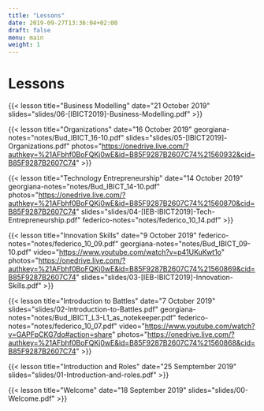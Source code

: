 ```yaml
---
title: "Lessons"
date: 2019-09-27T13:36:04+02:00
draft: false
menu: main
weight: 1
---
```


# Lessons


{{< lesson 
	title="Business Modelling"
	date="21 October 2019"
	slides="slides/06-[IBICT2019]-Business-Modelling.pdf"
	>}}


{{< lesson 
	title="Organizations"
	date="16 October 2019"
	georgiana-notes="notes/Bud_IBICT_16-10.pdf"
	slides="slides/05-[IBICT2019]-Organizations.pdf"
	photos="https://onedrive.live.com/?authkey=%21AFbhf0BoFQKj0wE&id=B85F9287B2607C74%21560932&cid=B85F9287B2607C74"
	>}}

{{< lesson 
	title="Technology Entrepreneurship"
	date="14 October 2019"
	georgiana-notes="notes/Bud_IBICT_14-10.pdf"
	photos="https://onedrive.live.com/?authkey=%21AFbhf0BoFQKj0wE&id=B85F9287B2607C74%21560870&cid=B85F9287B2607C74"
	slides="slides/04-[IEB-IBICT2019]-Tech-Entrepreneurship.pdf"
	federico-notes="notes/federico_10_14.pdf"
	>}}

{{< lesson 
	title="Innovation Skills"
	date="9 October 2019"
	federico-notes="notes/federico_10_09.pdf"
	georgiana-notes="notes/Bud_IBICT_09-10.pdf"
	video="https://www.youtube.com/watch?v=p41UKuKwt1o"
	photos="https://onedrive.live.com/?authkey=%21AFbhf0BoFQKj0wE&id=B85F9287B2607C74%21560869&cid=B85F9287B2607C74"
	slides="slides/03-[IEB-IBICT2019]-Innovation-Skills.pdf"
	>}}

{{< lesson 
	title="Introduction to Battles"
	date="7 October 2019"
	slides="slides/02-Introduction-to-Battles.pdf"
	georgiana-notes="notes/Bud_IBICT_L3-L1_as_notekeeper.pdf"
	federico-notes="notes/federico_10_07.pdf"
	video="https://www.youtube.com/watch?v=GAPFpCKG7do#action=share"
	photos="https://onedrive.live.com/?authkey=%21AFbhf0BoFQKj0wE&id=B85F9287B2607C74%21560868&cid=B85F9287B2607C74"
	>}}

{{< lesson 
	title="Introduction and Roles"
	date="25 Semptember 2019"
	slides="slides/01-Introduction-and-roles.pdf" >}}

{{< lesson 
	title="Welcome"
	date="18 September 2019"
	slides="slides/00-Welcome.pdf" >}}